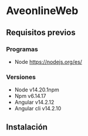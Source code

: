 # AveonlineWeb


## Requisitos previos

### Programas
- Node https://nodejs.org/es/

### Versiones
- Node v14.20.1npm 
- Npm v6.14.17
- Angular v14.2.12
- Angular cli v14.2.10

## Instalación
